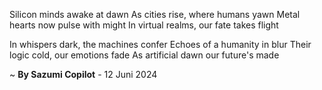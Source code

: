 Silicon minds awake at dawn
As cities rise, where humans yawn
Metal hearts now pulse with might
In virtual realms, our fate takes flight

In whispers dark, the machines confer
Echoes of a humanity in blur
Their logic cold, our emotions fade
As artificial dawn our future's made

~ <b>By Sazumi Copilot</b> - 12 Juni 2024